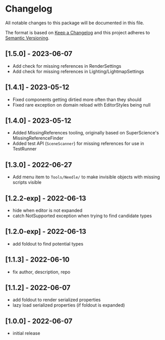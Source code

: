 # Changelog
All notable changes to this package will be documented in this file.

The format is based on [Keep a Changelog](http://keepachangelog.com/en/1.0.0/)
and this project adheres to [Semantic Versioning](http://semver.org/spec/v2.0.0.html).

## [1.5.0] - 2023-06-07
- Add check for missing references in RenderSettings
- Add check for missing references in Lighting/LightmapSettings

## [1.4.1] - 2023-05-12
- Fixed components getting dirtied more often than they should
- Fixed rare exception on domain reload with EditorStyles being null

## [1.4.0] - 2023-05-12
- Added MissingReferences tooling, originally based on SuperScience's MissingReferenceFinder
- Added test API (`SceneScanner`) for missing references for use in TestRunner

## [1.3.0] - 2022-06-27
- Add menu item to ``Tools/Needle/`` to make invisible objects with missing scripts visible

## [1.2.2-exp] - 2022-06-13
- hide when editor is not expanded
- catch NotSupported exception when trying to find candidate types

## [1.2.0-exp] - 2022-06-13
- add foldout to find potential types

## [1.1.3] - 2022-06-10
- fix author, description, repo

## [1.1.2] - 2022-06-07
- add foldout to render serialized properties
- lazy load serialized properties (if foldout is expanded)

## [1.0.0] - 2022-06-07
- initial release